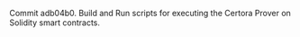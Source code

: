 Commit adb04b0.                    Build and Run scripts for executing the Certora Prover on Solidity smart contracts.